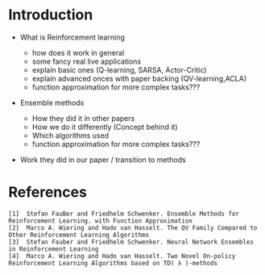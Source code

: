 # Introduction

* What is Reinforcement learning
    - how does it work in general
    - some fancy real live applications
    - explain basic ones (Q-learning, SARSA, Actor-Critic)
    - explain advanced onces with paper backing (QV-learning,ACLA)
    - function approximation for more complex tasks???

* Ensemble methods
    - How they did it in other papers
    - How we do it differently (Concept behind it)
    - Which algorithms used
    - function approximation for more complex tasks???
    
* Work they did in our paper / transition to methods 


<!---

WHAT IS RL (GENERAL)

Reinforcement Learning (RL) is an area of machine learning. 
Software agents need to learn from experience which actions to take in an environment to maximize cumulative reward.
The interactions and decisions the agent takes depend on the state of the environment.	
               
---> 

<!--

How does RL work (very general)

In return the environment provides to the agent a reward which might be positve or negative. 
The agent seeks, through iterative experiences the optimal solution by  maximizes the sum of rewards over time.

--->

<!--- 

Transition to ENSEMBLE methods

Ensemble methods are often combined with Reinforcement Learning (RL) algorithms to have a good return. 
And it is in this logic that we have chosen to work on the one paper name " Ensemble Algorithms in Reinforcement Learning".

--->
			
<!---

WHAT did our paper do , transition to methods

Into the present paper we will show that several ensemble methods such as: 
Majority Voting (VM), Rank Voting, Boltzmann mulplication(BM) and Boltzmann Addition(BA) 
combine multiple different Reinforcement Learning (RL) algorithms which are: 
Q-Learning, Sarsa, Actor-Critic(AC), QV-Learning, 
and AC Learning Automaton in a single agent and the aim is to perform learning speed and final performance. 
We show  experiments on five maze problems of varying complexity.
Also one interest think to know in this paper is that in this paper
Reinforcement Learning (RL) algorithms combine are whith decision of methode instead 
to be combine by Q-value like methods in others papers.

--->

<!---

What are ensemble methods and benefits

Ensemble methods are very powerful and appropriate in the sense that when combined with Reinforcement Learning (RL) algorithms, 
they perform learning speed and final performance  when applied for solving different control problems.
Majority Voting (VM), this one combine the best action of each algorithm and  its ﬁnal decision is based on
the number of times that an action is preferred by each algorithm. 
Rank Voting (RV), this another one lets each algorithm rank the different actions and combines these rankings to 
select a ﬁnal action.
Boltzmann mulplication(BM), uses Boltzmann exploration for each algorithm and multiplies the Boltzmann probabilities
of each action computed by each algorithm.
and Boltzmann Addition(BA), this one is similar to Boltzmann mulplication(BM) but instead to multiplie it adds the
Boltzmann probabilities of actions.

--->

<!---

paper on ensemble methods multi agents function approximation
						
In another paper such as  Ensemble Methods for Reinforcement Learning with Function Approximation[1], 
ensemble methods have been combined with Reinforcement Learning (RL) algorithsms.
In this paper ideas are the same like the  work that we have  elaborated with. 
The only difference that it do not have the same method as our. 
Also In this paper they describe several ensemble methods that 
combine multiple reinforcement learning algorithms for multiple agents.
For that the Temporal-Difference(TD) and  Residual-Gradient(RG) update methods 
as well as a policy function have been used . 
These two methods must be combined to the policy function 
and have been be applied to the simple pencil-and-paper game (Tic-Tac-Toe ). 
They showed that an ensemble of three agents outperforms a single agent. 
Furthermore, they performed an experiment to learn the shortest path on  a 20×20 maze.
The purpose of applying ensemble methods on games is to show that the learning speed is faster 
and from that they concluded or observed an increase in learning speed. 

--->  


<!---

Paper about more advanced reinforcement algorithms

Further another paper namely: The QV Family Compared to Other Reinforcement Learning Algorithms[2]
do not combine Methodes and Reinforcement Learning (RL) algorithsms.
This paper compare new Reinforcement Learning (RL) algorithsms such as QV2 with others Reinforcement Learning (RL) algorithsms 
well known as: Q-Learning, Sarsa, Actor-Critic(AC), QV-Learning,  Actor-Critic.
These comparaison are made on  different maze tasks and the aim is to know whether there exit 
a large difference in term of performance between algorithms when they are applied to a problem And also to know if 
an algorithm perform better than others. 

--->


<!--- 

Function approximation with neural networks

Stefan Fauber and Friedhelm Schwenker, in Neural Network Ensembles in Reinforcement Learning[3], 
propose a meta-algorithm to learn state-action values in a Neural Network Ensemble, fromed multi agent. 
The algorithm is evaluate on a generalized maze problem and on SZ-Tetris.
And  the  evaluations methods, like Temporal-Difference or SARSA, 
produce good results for problems where theYeah keep workin Markov property holds contrary 
to the methods based ona temporal-difference.

--->

<!---

Paper about more advanced reinforcement algorithms

Marco A. Wiering and Hado van Hasselt, in Two Novel On-policy Reinforcement Learning Algorithms based on TD( λ )-methods[4], 
describes two novel Reinforcement learning (RL) algorithms namely: QV(λ)-learning and Actor Critic learning automaton (ACLA). 
both algorith use TD(λ)-methods to learn state value-function. 
but the difference between them is that QV-learning uses the Q-learning to learn Q-values 
and  use learning automaton to update actor.
These methods revel several possible advantage compared to other reinforcement learning algorithms such as Q-learning, 
Sarsa, and conventional Actor-Critic methods.
Experiments are performed on dynamic maze problems and results 
show that the two novel algorithms can outperform previously known reinforcement learning algorithms

--->
	
    
    
<!---

kick ass real live applications

Reinforcement Learning (RL) is defined as a Machine Learning method. 
It is a very general framework for learning sequential decision making tasks.
It has the particularity that it is used when we want to repeat iteratively action to learn. 
it is example in learning Robot and  Alpha Go where 
reinforcement Learning is use to reach the goal. 
Therefore, Machine Learning (ML) are use to perform a specific task without using 
explicit instructions by means of its statistical models.			
Although the Reinforcement Learning (RL) is very used to solve problems it also has shutcomings. 
The problems we face in the real world can be extremely 
complicated in many different ways and therefore a typical Reinforcement Learning (RL) algorithm has no clue to solve. 
For example, the state space is very large in the game of Alpha GO,
environment cannot be fully observed in Poker game and there are lots of agents 
interact with each other in the real world.

--->

			
# References
			
	[1]  Stefan FauBer and Friedhelm Schwenker. Ensemble Methods for Reinforcement Learning. with Function Approximation
	[2]  Marco A. Wiering and Hado van Hasselt. The QV Family Compared to Other Reinforcement Learning Algorithms
	[3]  Stefan Fauber and Friedhelm Schwenker. Neural Network Ensembles in Reinforcement Learning
	[4]  Marco A. Wiering and Hado van Hasselt. Two Novel On-policy Reinforcement Learning Algorithms based on TD( λ )-methods
